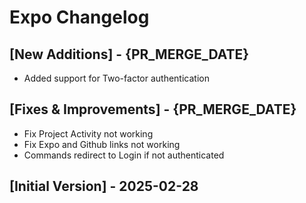 # Expo Changelog

## [New Additions] - {PR_MERGE_DATE}
- Added support for Two-factor authentication

## [Fixes & Improvements] - {PR_MERGE_DATE}
- Fix Project Activity not working
- Fix Expo and Github links not working
- Commands redirect to Login if not authenticated

## [Initial Version] - 2025-02-28
